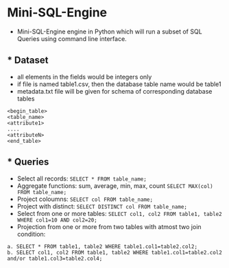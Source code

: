 # Mini-SQL-Engine
- Mini-SQL-Engine engine in Python which will run a subset of SQL Queries using command line interface.

 ## * Dataset
- all elements in the fields would be integers only
- if file is named table1.csv, then the database table name would be table1
- metadata.txt file will be given for schema of corresponding database tables
```
<begin_table>
<table_name>
<attribute1>
....
<attributeN>
<end_table>
```
## * Queries
   -   Select all records: `SELECT * FROM table_name;` 
   -   Aggregate functions: sum, average, min, max, count `SELECT MAX(col) FROM table_name;`
   -   Project coloumns: `SELECT col FROM table_name;`
   -   Project with distinct: `SELECT DISTINCT col FROM table_name;`
   -   Select from one or more tables: `SELECT col1, col2 FROM table1, table2 WHERE col1=10 AND col2=20;`
   -   Projection from one or more from two tables with atmost two join condition:
 ```
 a. SELECT * FROM table1, table2 WHERE table1.col1=table2.col2;
 b. SELECT col1, col2 FROM table1, table2 WHERE table1.col1=table2.col2 and/or table1.col3=table2.col4; 
 ```

